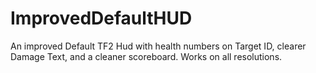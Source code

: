 # ImprovedDefaultHUD
An improved Default TF2 Hud with health numbers on Target ID, clearer Damage Text, and a cleaner scoreboard. Works on all resolutions.
